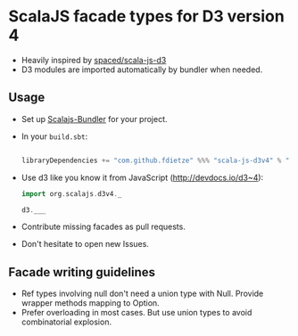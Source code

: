# ScalaJS facade types for D3 version 4
* Heavily inspired by [spaced/scala-js-d3](https://github.com/spaced/scala-js-d3)
* D3 modules are imported automatically by bundler when needed.

## Usage
* Set up [Scalajs-Bundler](https://scalacenter.github.io/scalajs-bundler/) for your project.
* In your `build.sbt`:
  ```scala

  libraryDependencies += "com.github.fdietze" %%% "scala-js-d3v4" % "0.1.0-SNAPSHOT"
  ```
* Use d3 like you know it from JavaScript (http://devdocs.io/d3~4):

  ```scala
  import org.scalajs.d3v4._

  d3.___
  ```

* Contribute missing facades as pull requests.
* Don't hesitate to open new Issues.

## Facade writing guidelines
* Ref types involving null don't need a union type with Null. Provide wrapper methods mapping to Option.
* Prefer overloading in most cases. But use union types to avoid combinatorial explosion.
